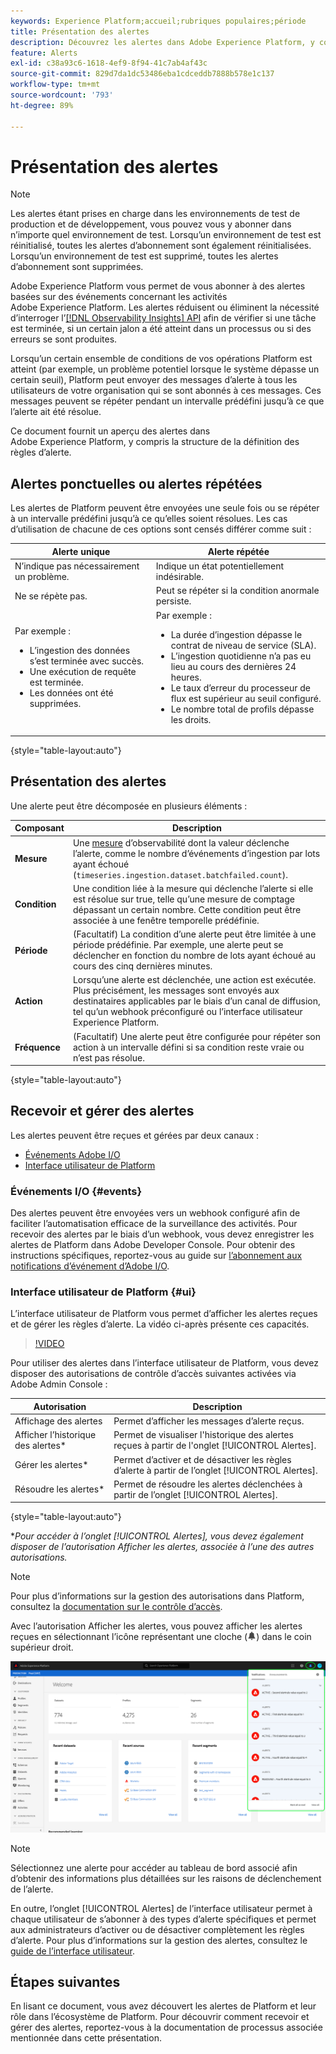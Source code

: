 ```yaml
---
keywords: Experience Platform;accueil;rubriques populaires;période
title: Présentation des alertes
description: Découvrez les alertes dans Adobe Experience Platform, y compris la structure de la définition des règles d’alerte.
feature: Alerts
exl-id: c38a93c6-1618-4ef9-8f94-41c7ab4af43c
source-git-commit: 829d7da1dc53486eba1cdceddb7888b578e1c137
workflow-type: tm+mt
source-wordcount: '793'
ht-degree: 89%

---
```


# Présentation des alertes

>[!NOTE]
>
>Les alertes étant prises en charge dans les environnements de test de production et de développement, vous pouvez vous y abonner dans n’importe quel environnement de test. Lorsqu’un environnement de test est réinitialisé, toutes les alertes d’abonnement sont également réinitialisées. Lorsqu’un environnement de test est supprimé, toutes les alertes d’abonnement sont supprimées.

Adobe Experience Platform vous permet de vous abonner à des alertes basées sur des événements concernant les activités Adobe Experience Platform. Les alertes réduisent ou éliminent la nécessité d’interroger l’[[!DNL Observability Insights] API](../api/overview.md) afin de vérifier si une tâche est terminée, si un certain jalon a été atteint dans un processus ou si des erreurs se sont produites.

Lorsqu’un certain ensemble de conditions de vos opérations Platform est atteint (par exemple, un problème potentiel lorsque le système dépasse un certain seuil), Platform peut envoyer des messages d’alerte à tous les utilisateurs de votre organisation qui se sont abonnés à ces messages. Ces messages peuvent se répéter pendant un intervalle prédéfini jusqu’à ce que l’alerte ait été résolue.

Ce document fournit un aperçu des alertes dans Adobe Experience Platform, y compris la structure de la définition des règles d’alerte.

## Alertes ponctuelles ou alertes répétées

Les alertes de Platform peuvent être envoyées une seule fois ou se répéter à un intervalle prédéfini jusqu’à ce qu’elles soient résolues. Les cas d’utilisation de chacune de ces options sont censés différer comme suit :

| Alerte unique | Alerte répétée |
| --- | --- |
| N’indique pas nécessairement un problème. | Indique un état potentiellement indésirable. |
| Ne se répète pas. | Peut se répéter si la condition anormale persiste. |
| Par exemple :<ul><li>L’ingestion des données s’est terminée avec succès.</li><li>Une exécution de requête est terminée.</li><li>Les données ont été supprimées.</li></ul> | Par exemple :<ul><li>La durée d’ingestion dépasse le contrat de niveau de service (SLA).</li><li>L’ingestion quotidienne n’a pas eu lieu au cours des dernières 24 heures.</li><li>Le taux d’erreur du processeur de flux est supérieur au seuil configuré.</li><li>Le nombre total de profils dépasse les droits.</li></ul> |

{style="table-layout:auto"}

## Présentation des alertes

Une alerte peut être décomposée en plusieurs éléments :

| Composant | Description |
| --- | --- |
| **Mesure** | Une [mesure](../api/metrics.md#available-metrics) d’observabilité dont la valeur déclenche l’alerte, comme le nombre d’événements d’ingestion par lots ayant échoué (`timeseries.ingestion.dataset.batchfailed.count`). |
| **Condition** | Une condition liée à la mesure qui déclenche l’alerte si elle est résolue sur true, telle qu’une mesure de comptage dépassant un certain nombre. Cette condition peut être associée à une fenêtre temporelle prédéfinie. |
| **Période** | (Facultatif) La condition d’une alerte peut être limitée à une période prédéfinie. Par exemple, une alerte peut se déclencher en fonction du nombre de lots ayant échoué au cours des cinq dernières minutes. |
| **Action** | Lorsqu’une alerte est déclenchée, une action est exécutée. Plus précisément, les messages sont envoyés aux destinataires applicables par le biais d’un canal de diffusion, tel qu’un webhook préconfiguré ou l’interface utilisateur Experience Platform. |
| **Fréquence** | (Facultatif) Une alerte peut être configurée pour répéter son action à un intervalle défini si sa condition reste vraie ou n’est pas résolue. |

{style="table-layout:auto"}

## Recevoir et gérer des alertes

Les alertes peuvent être reçues et gérées par deux canaux :

* [Événements Adobe I/O](#events)
* [Interface utilisateur de Platform](#ui)

### Événements I/O {#events}

Des alertes peuvent être envoyées vers un webhook configuré afin de faciliter l’automatisation efficace de la surveillance des activités. Pour recevoir des alertes par le biais d’un webhook, vous devez enregistrer les alertes de Platform dans Adobe Developer Console. Pour obtenir des instructions spécifiques, reportez-vous au guide sur [l’abonnement aux notifications d’événement d’Adobe I/O](./subscribe.md).

### Interface utilisateur de Platform {#ui}

L’interface utilisateur de Platform vous permet d’afficher les alertes reçues et de gérer les règles d’alerte. La vidéo ci-après présente ces capacités.

>[!VIDEO](https://video.tv.adobe.com/v/336218?quality=12&learn=on)

Pour utiliser des alertes dans l’interface utilisateur de Platform, vous devez disposer des autorisations de contrôle d’accès suivantes activées via Adobe Admin Console :

| Autorisation | Description |
| --- | --- |
| Affichage des alertes | Permet d’afficher les messages d’alerte reçus. |
| Afficher l’historique des alertes* | Permet de visualiser l&#39;historique des alertes reçues à partir de l&#39;onglet [!UICONTROL Alertes]. |
| Gérer les alertes* | Permet d’activer et de désactiver les règles d’alerte à partir de l’onglet [!UICONTROL Alertes]. |
| Résoudre les alertes* | Permet de résoudre les alertes déclenchées à partir de l’onglet [!UICONTROL Alertes]. |

{style="table-layout:auto"}

**Pour accéder à l’onglet [!UICONTROL Alertes], vous devez également disposer de l’autorisation Afficher les alertes, associée à l’une des autres autorisations.*

>[!NOTE]
>
>Pour plus d’informations sur la gestion des autorisations dans Platform, consultez la [documentation sur le contrôle d’accès](../../access-control/ui/overview.md).

Avec l’autorisation Afficher les alertes, vous pouvez afficher les alertes reçues en sélectionnant l’icône représentant une cloche (![Icône de cloche](/help/images/icons/bell.png)) dans le coin supérieur droit.

![](../images/alerts/overview/ui.png)

>[!NOTE]
>
> Sélectionnez une alerte pour accéder au tableau de bord associé afin d’obtenir des informations plus détaillées sur les raisons de déclenchement de l’alerte.

En outre, l’onglet [!UICONTROL Alertes] de l’interface utilisateur permet à chaque utilisateur de s’abonner à des types d’alerte spécifiques et permet aux administrateurs d’activer ou de désactiver complètement les règles d’alerte. Pour plus d’informations sur la gestion des alertes, consultez le [guide de l’interface utilisateur](./ui.md).

## Étapes suivantes

En lisant ce document, vous avez découvert les alertes de Platform et leur rôle dans l’écosystème de Platform. Pour découvrir comment recevoir et gérer des alertes, reportez-vous à la documentation de processus associée mentionnée dans cette présentation.
